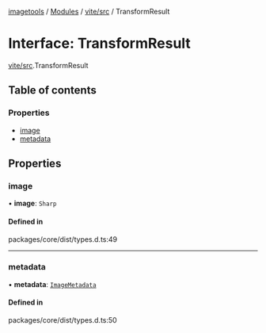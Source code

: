 [imagetools](../README.md) / [Modules](../modules.md) / [vite/src](../modules/vite_src.md) / TransformResult

# Interface: TransformResult

[vite/src](../modules/vite_src.md).TransformResult

## Table of contents

### Properties

- [image](vite_src.TransformResult.md#image)
- [metadata](vite_src.TransformResult.md#metadata)

## Properties

### image

• **image**: `Sharp`

#### Defined in

packages/core/dist/types.d.ts:49

___

### metadata

• **metadata**: [`ImageMetadata`](vite_src.ImageMetadata.md)

#### Defined in

packages/core/dist/types.d.ts:50
